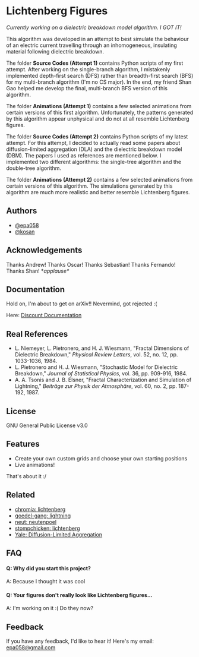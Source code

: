 
# Lichtenberg Figures

*Currently working on a dielectric breakdown model algorithm. I GOT IT!*

This algorithm was developed in an attempt to best simulate the behaviour of an electric current travelling through an inhomogeneous, insulating material following dielectric breakdown.

The folder **Source Codes (Attempt 1)** contains Python scripts of my first attempt. After working on the single-branch algorithm, I mistakenly implemented depth-first search (DFS) rather than breadth-first search (BFS) for my multi-branch algorithm (I'm no CS major). In the end, my friend Shan Gao helped me develop the final, multi-branch BFS version of this algorithm.

The folder **Animations (Attempt 1)** contains a few selected animations from certain versions of this first algorithm. Unfortunately, the patterns generated by this algorithm appear unphysical and do not at all resemble Lichtenberg figures.

The folder **Source Codes (Attempt 2)** contains Python scripts of my latest attempt. For this attempt, I decided to actually read some papers about diffusion-limited aggregation (DLA) and the dielectric breakdown model (DBM). The papers I used as references are mentioned below. I implemented two different algorithms: the single-tree algorithm and the double-tree algorithm. 

The folder **Animations (Attempt 2)** contains a few selected animations from certain versions of this algorithm. The simulations generated by this algorithm are much more realistic and better resemble Lichtenberg figures.

## Authors

- [@epa058](https://github.com/epa058)
- [@kosan](https://github.com/shan-gao5)


## Acknowledgements

 Thanks Andrew! Thanks Oscar! Thanks Sebastian! Thanks Fernando! Thanks Shan! \**applause\**


## Documentation

Hold on, I'm about to get on arXiv!! Nevermind, got rejected :( 

Here: [Discount Documentation](https://github.com/epa058/Lichtenberg-Figures/blob/main/Paper.pdf)

## Real References
- L. Niemeyer, L. Pietronero, and H. J. Wiesmann, "Fractal Dimensions of Dielectric Breakdown," *Physical Review Letters*, vol. 52, no. 12, pp. 1033-1036, 1984.
- L. Pietronero and H. J. Wiesmann, "Stochastic Model for Dielectric Breakdown," *Journal of Statistical Physics*, vol. 36, pp. 909-916, 1984.
- A. A. Tsonis and J. B. Elsner, "Fractal Characterization and Simulation of Lightning," *Beiträge zur Physik der Atmosphäre*, vol. 60, no. 2, pp. 187-192, 1987.

## License

GNU General Public License v3.0


## Features

- Create your own custom grids and choose your own starting positions
- Live animations!

That's about it :/

## Related

- [chromia: lichtenberg](https://github.com/chromia/lichtenberg)
- [goedel-gang: lightning](https://github.com/goedel-gang/lightning)
- [neut: neutenpoel](https://github.com/neut/neutenpoel)
- [stompchicken: lichtenberg](https://github.com/stompchicken/lichtenberg)
- [Yale: Diffusion-Limited Aggregation](https://web.archive.org/web/20030805085849/http://classes.yale.edu/fractals/Panorama/Physics/DLA/DLA.html)

## FAQ

#### Q: Why did you start this project?

A: Because I thought it was cool

#### Q: Your figures don't really look like Lichtenberg figures...

A: I'm working on it :( Do they now?


## Feedback

If you have any feedback, I'd like to hear it! Here's my email: epa058@gmail.com
